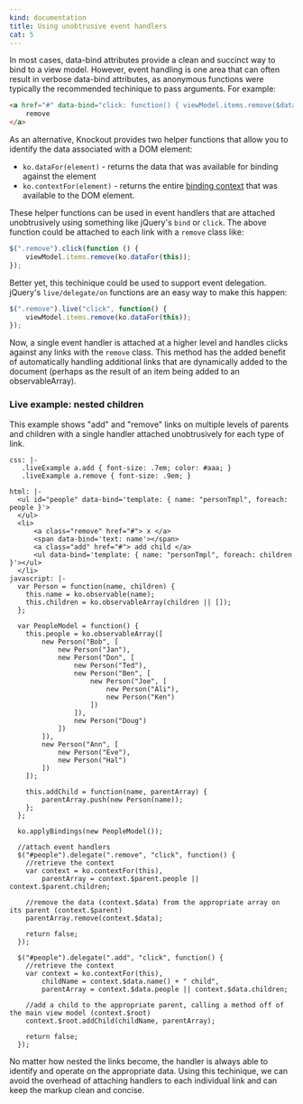 ```yaml
---
kind: documentation
title: Using unobtrusive event handlers
cat: 5
---
```


In most cases, data-bind attributes provide a clean and succinct way to bind to a view model. However, event handling is one area that can often result in verbose data-bind attributes, as anonymous functions were typically the recommended techinique to pass arguments.  For example:

```html
<a href="#" data-bind="click: function() { viewModel.items.remove($data); }">
    remove
</a>
```

As an alternative, Knockout provides two helper functions that allow you to identify the data associated with a DOM element:

 * `ko.dataFor(element)` - returns the data that was available for binding against the element
 * `ko.contextFor(element)` - returns the entire [binding context](binding-context.html) that was available to the DOM element.

These helper functions can be used in event handlers that are attached unobtrusively using something like jQuery's `bind` or `click`. The above function could be attached to each link with a `remove` class like:

```javascript
$(".remove").click(function () {
    viewModel.items.remove(ko.dataFor(this));
});
```

Better yet, this techinique could be used to support event delegation.  jQuery's `live/delegate/on` functions are an easy way to make this happen:

```javascript
$(".remove").live("click", function() {
    viewModel.items.remove(ko.dataFor(this));
});
```

Now, a single event handler is attached at a higher level and handles clicks against any links with the `remove` class. This method has the added benefit of automatically handling additional links that are dynamically added to the document (perhaps as the result of an item being added to an observableArray).

### Live example: nested children

This example shows "add" and "remove" links on multiple levels of parents and children with a single handler attached unobtrusively for each type of link.

```example
css: |-
   .liveExample a.add { font-size: .7em; color: #aaa; }
   .liveExample a.remove { font-size: .9em; }

html: |-
  <ul id="people" data-bind='template: { name: "personTmpl", foreach: people }'>
  </ul>
  <li>
      <a class="remove" href="#"> x </a>
      <span data-bind='text: name'></span>
      <a class="add" href="#"> add child </a>
      <ul data-bind='template: { name: "personTmpl", foreach: children }'></ul>
  </li>
javascript: |-
  var Person = function(name, children) {
    this.name = ko.observable(name);
    this.children = ko.observableArray(children || []);
  };

  var PeopleModel = function() {
    this.people = ko.observableArray([
        new Person("Bob", [
            new Person("Jan"),
            new Person("Don", [
                new Person("Ted"),
                new Person("Ben", [
                    new Person("Joe", [
                        new Person("Ali"),
                        new Person("Ken")
                    ])
                ]),
                new Person("Doug")
            ])
        ]),
        new Person("Ann", [
            new Person("Eve"),
            new Person("Hal")
        ])
    ]);

    this.addChild = function(name, parentArray) {
        parentArray.push(new Person(name));
    };
  };

  ko.applyBindings(new PeopleModel());

  //attach event handlers
  $("#people").delegate(".remove", "click", function() {
    //retrieve the context
    var context = ko.contextFor(this),
        parentArray = context.$parent.people || context.$parent.children;

    //remove the data (context.$data) from the appropriate array on its parent (context.$parent)
    parentArray.remove(context.$data);

    return false;
  });

  $("#people").delegate(".add", "click", function() {
    //retrieve the context
    var context = ko.contextFor(this),
        childName = context.$data.name() + " child",
        parentArray = context.$data.people || context.$data.children;

    //add a child to the appropriate parent, calling a method off of the main view model (context.$root)
    context.$root.addChild(childName, parentArray);

    return false;
  });
```

No matter how nested the links become, the handler is always able to identify and operate on the appropriate data. Using this techinique, we can avoid the overhead of attaching handlers to each individual link and can keep the markup clean and concise.
